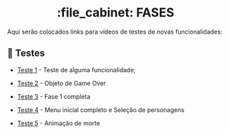 <h1 align="center">:file_cabinet: FASES</h1>

Aqui serão colocados links para vídeos de testes de novas funcionalidades:

## :rocket: Testes
* [Teste 1](https://youtu.be/sU9ALkFKjEA) - Teste de alguma funcionalidade;

* [Teste 2](https://youtu.be/OZzN1vER-mw) - Objeto de Game Over

* [Teste 3](https://youtu.be/dH_ZZX7bb4o) - Fase 1 completa

* [Teste 4](https://youtu.be/if0CnrQibMg) - Menu inicial completo e Seleção de personagens

* [Teste 5](https://www.youtube.com/watch?v=v3FlMpZn54A) - Animação de morte

